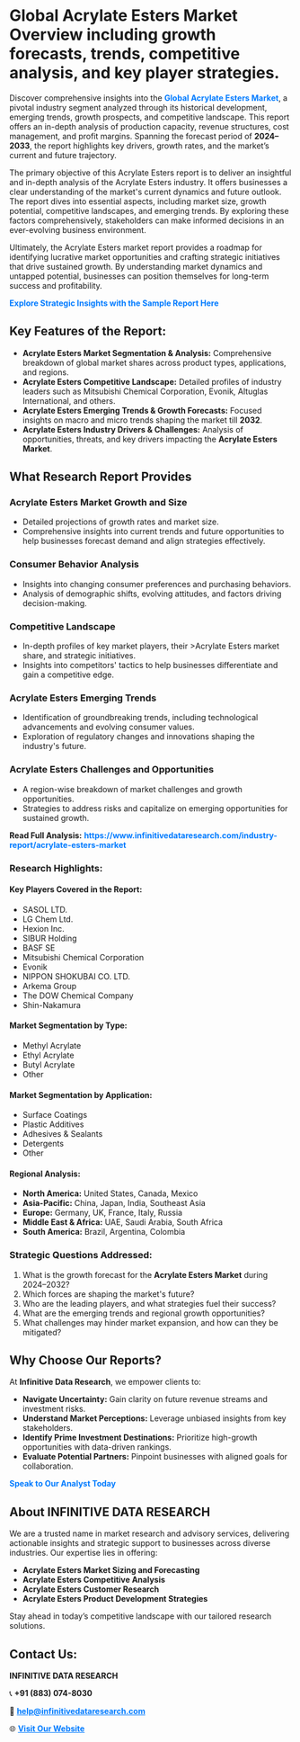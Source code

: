 <h1>Global Acrylate Esters Market Overview including growth forecasts, trends, competitive analysis, and key player strategies.</h1>
<p>
Discover comprehensive insights into the 
<a href="https://www.infinitivedataresearch.com/industry-report/acrylate-esters-market" rel="dofollow" style="color: #007BFF; text-decoration: none;"><strong>Global Acrylate Esters Market</strong></a>, a pivotal industry segment analyzed through its historical development, emerging trends, growth prospects, and competitive landscape. This report offers an in-depth analysis of production capacity, revenue structures, cost management, and profit margins. Spanning the forecast period of <strong>2024–2033</strong>, the report highlights key drivers, growth rates, and the market’s current and future trajectory.
</p>
<p>
The primary objective of this Acrylate Esters report is to deliver an insightful and in-depth analysis of the Acrylate Esters industry. It offers businesses a clear understanding of the market's current dynamics and future outlook. The report dives into essential aspects, including market size, growth potential, competitive landscapes, and emerging trends. By exploring these factors comprehensively, stakeholders can make informed decisions in an ever-evolving business environment.
</p>
<p>
Ultimately, the Acrylate Esters market report provides a roadmap for identifying lucrative market opportunities and crafting strategic initiatives that drive sustained growth. By understanding market dynamics and untapped potential, businesses can position themselves for long-term success and profitability.
</p>
<p>
<a href="https://www.infinitivedataresearch.com/request-sample/reportId=105346" style="color: #007BFF; text-decoration: none;"><strong>Explore Strategic Insights with the Sample Report Here</strong></a>
</p>

<h2>Key Features of the Report:</h2>
<ul>
<li><strong>Acrylate Esters Market Segmentation & Analysis:</strong> Comprehensive breakdown of global market shares across product types, applications, and regions.</li>
<li><strong>Acrylate Esters Competitive Landscape:</strong> Detailed profiles of industry leaders such as Mitsubishi Chemical Corporation, Evonik, Altuglas International, and others.</li>
<li><strong>Acrylate Esters Emerging Trends & Growth Forecasts:</strong> Focused insights on macro and micro trends shaping the market till <strong>2032</strong>.</li>
<li><strong>Acrylate Esters Industry Drivers & Challenges:</strong> Analysis of opportunities, threats, and key drivers impacting the <strong>Acrylate Esters Market</strong>.</li>
</ul>

<h2>What Research Report Provides</h2>
<h3>Acrylate Esters Market Growth and Size</h3>
<ul>
<li>Detailed projections of growth rates and market size.</li>
<li>Comprehensive insights into current trends and future opportunities to help businesses forecast demand and align strategies effectively.</li>
</ul>

<h3>Consumer Behavior Analysis</h3>
<ul>
<li>Insights into changing consumer preferences and purchasing behaviors.</li>
<li>Analysis of demographic shifts, evolving attitudes, and factors driving decision-making.</li>
</ul>

<h3>Competitive Landscape</h3>
<ul>
<li>In-depth profiles of key market players, their >Acrylate Esters market share, and strategic initiatives.</li>
<li>Insights into competitors' tactics to help businesses differentiate and gain a competitive edge.</li>
</ul>

<h3>Acrylate Esters Emerging Trends</h3>
<ul>
<li>Identification of groundbreaking trends, including technological advancements and evolving consumer values.</li>
<li>Exploration of regulatory changes and innovations shaping the industry's future.</li>
</ul>

<h3>Acrylate Esters Challenges and Opportunities</h3>
<ul>
<li>A region-wise breakdown of market challenges and growth opportunities.</li>
<li>Strategies to address risks and capitalize on emerging opportunities for sustained growth.</li>
</ul>
<p><strong>Read Full Analysis:</strong> <a href="https://www.infinitivedataresearch.com/industry-report/acrylate-esters-market" rel="dofollow" style="color: #007BFF; text-decoration: none;"><strong>https://www.infinitivedataresearch.com/industry-report/acrylate-esters-market</strong></a></p>
<h3>Research Highlights:</h3>
<h4>Key Players Covered in the Report:</h4>
<ul><li>SASOL LTD.</li><li>LG Chem Ltd.</li><li>Hexion Inc.</li><li>SIBUR Holding</li><li>BASF SE</li><li>Mitsubishi Chemical Corporation</li><li>Evonik</li><li>NIPPON SHOKUBAI CO. LTD.</li><li>Arkema Group</li><li>The DOW Chemical Company</li><li>Shin-Nakamura</li></ul>
<h4>Market Segmentation by Type:</h4>
<ul><li>Methyl Acrylate</li><li>Ethyl Acrylate</li><li>Butyl Acrylate</li><li>Other</li></ul>
<h4>Market Segmentation by Application:</h4>
<ul><li>Surface Coatings</li><li>Plastic Additives</li><li>Adhesives &amp; Sealants</li><li>Detergents</li><li>Other</li></ul>

<h4>Regional Analysis:</h4>
<ul>
<li><strong>North America:</strong> United States, Canada, Mexico</li>
<li><strong>Asia-Pacific:</strong> China, Japan, India, Southeast Asia</li>
<li><strong>Europe:</strong> Germany, UK, France, Italy, Russia</li>
<li><strong>Middle East & Africa:</strong> UAE, Saudi Arabia, South Africa</li>
<li><strong>South America:</strong> Brazil, Argentina, Colombia</li>
</ul>

<h3>Strategic Questions Addressed:</h3>
<ol>
<li>What is the growth forecast for the <strong>Acrylate Esters Market</strong> during 2024–2032?</li>
<li>Which forces are shaping the market's future?</li>
<li>Who are the leading players, and what strategies fuel their success?</li>
<li>What are the emerging trends and regional growth opportunities?</li>
<li>What challenges may hinder market expansion, and how can they be mitigated?</li>
</ol>

<h2>Why Choose Our Reports?</h2>
<p>At <strong>Infinitive Data Research</strong>, we empower clients to:</p>
<ul>
<li><strong>Navigate Uncertainty:</strong> Gain clarity on future revenue streams and investment risks.</li>
<li><strong>Understand Market Perceptions:</strong> Leverage unbiased insights from key stakeholders.</li>
<li><strong>Identify Prime Investment Destinations:</strong> Prioritize high-growth opportunities with data-driven rankings.</li>
<li><strong>Evaluate Potential Partners:</strong> Pinpoint businesses with aligned goals for collaboration.</li>
</ul>
<p><a href="https://www.infinitivedataresearch.com/industry-report/acrylate-esters-market" rel="dofollow" style="color: #007BFF; text-decoration: none;"><strong>Speak to Our Analyst Today</strong></a></p>

<h2>About INFINITIVE DATA RESEARCH</h2>
<p>We are a trusted name in market research and advisory services, delivering actionable insights and strategic support to businesses across diverse industries. Our expertise lies in offering:</p>
<ul>
<li><strong>Acrylate Esters Market Sizing and Forecasting</strong></li>
<li><strong>Acrylate Esters Competitive Analysis</strong></li>
<li><strong>Acrylate Esters Customer Research</strong></li>
<li><strong>Acrylate Esters Product Development Strategies</strong></li>
</ul>
<p>Stay ahead in today’s competitive landscape with our tailored research solutions.</p>

<h2>Contact Us:</h2>
<p><strong>INFINITIVE DATA RESEARCH</strong></p>
<p>📞 <strong>+91 (883) 074-8030</strong></p>
<p>📧 <strong><a href="mailto:help@infinitivedataresearch.com" style="color: #007BFF;">help@infinitivedataresearch.com</a></strong></p>
<p>🌐 <strong><a href="https://www.infinitivedataresearch.com" rel="dofollow" style="color: #007BFF;">Visit Our Website</a></strong></p>